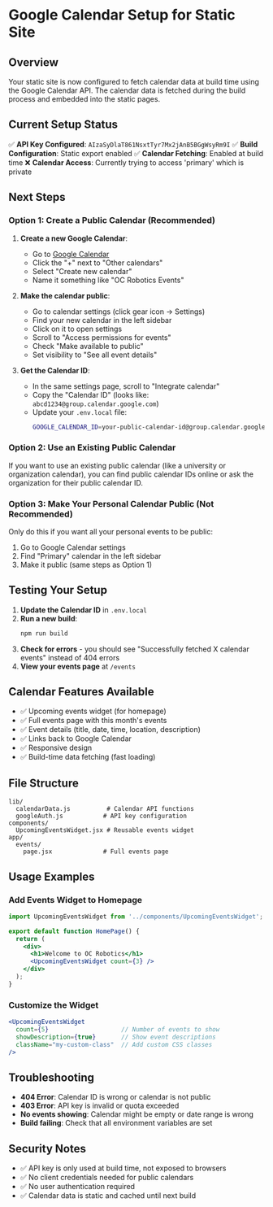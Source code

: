 # Google Calendar Setup for Static Site

## Overview
Your static site is now configured to fetch calendar data at build time using the Google Calendar API. The calendar data is fetched during the build process and embedded into the static pages.

## Current Setup Status
✅ **API Key Configured**: `AIzaSyDlaT861NsxtTyr7Mx2jAnB5BGgWsyRm9I`
✅ **Build Configuration**: Static export enabled
✅ **Calendar Fetching**: Enabled at build time
❌ **Calendar Access**: Currently trying to access 'primary' which is private

## Next Steps

### Option 1: Create a Public Calendar (Recommended)

1. **Create a new Google Calendar**:
   - Go to [Google Calendar](https://calendar.google.com)
   - Click the "+" next to "Other calendars"
   - Select "Create new calendar"
   - Name it something like "OC Robotics Events"

2. **Make the calendar public**:
   - Go to calendar settings (click gear icon → Settings)
   - Find your new calendar in the left sidebar
   - Click on it to open settings
   - Scroll to "Access permissions for events"
   - Check "Make available to public"
   - Set visibility to "See all event details"

3. **Get the Calendar ID**:
   - In the same settings page, scroll to "Integrate calendar"
   - Copy the "Calendar ID" (looks like: `abcd1234@group.calendar.google.com`)
   - Update your `.env.local` file:
     ```bash
     GOOGLE_CALENDAR_ID=your-public-calendar-id@group.calendar.google.com
     ```

### Option 2: Use an Existing Public Calendar

If you want to use an existing public calendar (like a university or organization calendar), you can find public calendar IDs online or ask the organization for their public calendar ID.

### Option 3: Make Your Personal Calendar Public (Not Recommended)

Only do this if you want all your personal events to be public:
1. Go to Google Calendar settings
2. Find "Primary" calendar in the left sidebar
3. Make it public (same steps as Option 1)

## Testing Your Setup

1. **Update the Calendar ID** in `.env.local`
2. **Run a new build**:
   ```bash
   npm run build
   ```
3. **Check for errors** - you should see "Successfully fetched X calendar events" instead of 404 errors
4. **View your events page** at `/events`

## Calendar Features Available

- ✅ Upcoming events widget (for homepage)
- ✅ Full events page with this month's events
- ✅ Event details (title, date, time, location, description)
- ✅ Links back to Google Calendar
- ✅ Responsive design
- ✅ Build-time data fetching (fast loading)

## File Structure

```
lib/
  calendarData.js          # Calendar API functions
  googleAuth.js           # API key configuration
components/
  UpcomingEventsWidget.jsx # Reusable events widget
app/
  events/
    page.jsx              # Full events page
```

## Usage Examples

### Add Events Widget to Homepage

```jsx
import UpcomingEventsWidget from '../components/UpcomingEventsWidget';

export default function HomePage() {
  return (
    <div>
      <h1>Welcome to OC Robotics</h1>
      <UpcomingEventsWidget count={3} />
    </div>
  );
}
```

### Customize the Widget

```jsx
<UpcomingEventsWidget 
  count={5}                    // Number of events to show
  showDescription={true}       // Show event descriptions
  className="my-custom-class"  // Add custom CSS classes
/>
```

## Troubleshooting

- **404 Error**: Calendar ID is wrong or calendar is not public
- **403 Error**: API key is invalid or quota exceeded  
- **No events showing**: Calendar might be empty or date range is wrong
- **Build failing**: Check that all environment variables are set

## Security Notes

- ✅ API key is only used at build time, not exposed to browsers
- ✅ No client credentials needed for public calendars
- ✅ No user authentication required
- ✅ Calendar data is static and cached until next build
